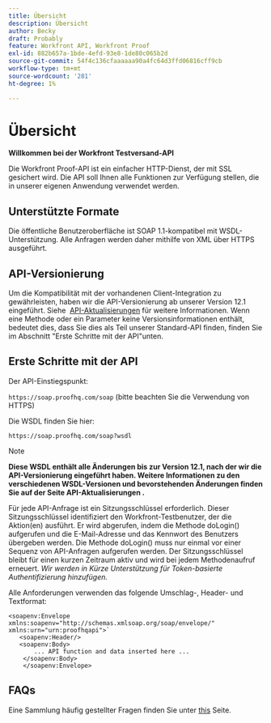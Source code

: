```yaml
---
title: Übersicht
description: Übersicht
author: Becky
draft: Probably
feature: Workfront API, Workfront Proof
exl-id: 882b657a-1bde-4efd-93e8-1de80c065b2d
source-git-commit: 54f4c136cfaaaaaa90a4fc64d3ffd06816cff9cb
workflow-type: tm+mt
source-wordcount: '281'
ht-degree: 1%

---
```


# Übersicht

**Willkommen bei der Workfront Testversand-API**

Die Workfront Proof-API ist ein einfacher HTTP-Dienst, der mit SSL gesichert wird. Die API soll Ihnen alle Funktionen zur Verfügung stellen, die in unserer eigenen Anwendung verwendet werden.

## Unterstützte Formate

Die öffentliche Benutzeroberfläche ist SOAP 1.1-kompatibel mit WSDL-Unterstützung. Alle Anfragen werden daher mithilfe von XML über HTTPS ausgeführt.

## API-Versionierung

Um die Kompatibilität mit der vorhandenen Client-Integration zu gewährleisten, haben wir die API-Versionierung ab unserer Version 12.1 eingeführt. Siehe  [API-Aktualisierungen](http://api.proofhq.com/new-updates) für weitere Informationen. Wenn eine Methode oder ein Parameter keine Versionsinformationen enthält, bedeutet dies, dass Sie dies als Teil unserer Standard-API finden, finden Sie im Abschnitt &quot;Erste Schritte mit der API&quot;unten.

## Erste Schritte mit der API

Der API-Einstiegspunkt:

`https://soap.proofhq.com/soap` (bitte beachten Sie die Verwendung von HTTPS)

Die WSDL finden Sie hier:

`https://soap.proofhq.com/soap?wsdl`

>[!NOTE]
>
>**Diese WSDL enthält alle Änderungen bis zur Version 12.1, nach der wir die API-Versionierung eingeführt haben. Weitere Informationen zu den verschiedenen WSDL-Versionen und bevorstehenden Änderungen finden Sie auf der Seite API-Aktualisierungen .**

Für jede API-Anfrage ist ein Sitzungsschlüssel erforderlich. Dieser Sitzungsschlüssel identifiziert den Workfront-Testbenutzer, der die Aktion(en) ausführt. Er wird abgerufen, indem die Methode doLogin() aufgerufen und die E-Mail-Adresse und das Kennwort des Benutzers übergeben werden. Die Methode doLogin() muss nur einmal vor einer Sequenz von API-Anfragen aufgerufen werden. Der Sitzungsschlüssel bleibt für einen kurzen Zeitraum aktiv und wird bei jedem Methodenaufruf erneuert. *Wir werden in Kürze Unterstützung für Token-basierte Authentifizierung hinzufügen.*

Alle Anforderungen verwenden das folgende Umschlag-, Header- und Textformat:

```
<soapenv:Envelope xmlns:soapenv="http://schemas.xmlsoap.org/soap/envelope/" xmlns:urn="urn:proofhqapi">`
   <soapenv:Header/>
   <soapenv:Body>
	   ... API function and data inserted here ...
	</soapenv:Body>
	</soapenv:Envelope>
```

## FAQs

Eine Sammlung häufig gestellter Fragen finden Sie unter [this](http://api.proofhq.com/faqs) Seite.
